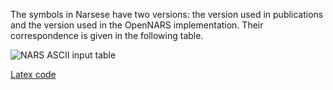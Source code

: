 The symbols in Narsese have two versions: the version used in publications and the version used in the OpenNARS implementation. Their correspondence is given in the following table. 

![NARS ASCII input table](https://user-images.githubusercontent.com/24262360/51793364-56b02300-218d-11e9-8a28-a0b71146b5d7.png)

[Latex code](https://gist.github.com/pisaev1/ae509159a2f865a74a764db0f6b528ff)
